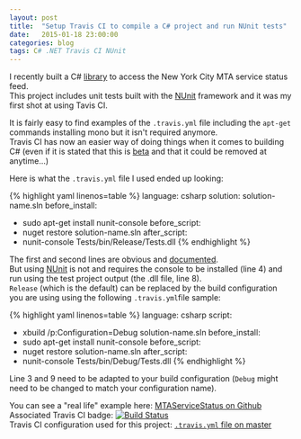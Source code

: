 ```yaml
---
layout: post
title:  "Setup Travis CI to compile a C# project and run NUnit tests"
date:   2015-01-18 23:00:00
categories: blog
tags: C# .NET Travis CI NUnit
---
```

I recently built a C# [library] to access the New York City MTA service status feed.  
This project includes unit tests built with the [NUnit] framework and it was my first shot at using Tavis CI.  

It is fairly easy to find examples of the `.travis.yml` file including the `apt-get` commands installing mono but it isn't required anymore.  
Travis CI has now an easier way of doing things when it comes to building C# (even if it is stated that this is [beta][doc] and that it could be removed at anytime...)

Here is what the `.travis.yml` file I used ended up looking:

{% highlight yaml linenos=table %}
language: csharp
solution: solution-name.sln
before_install:
  - sudo apt-get install nunit-console
before_script:
  - nuget restore solution-name.sln
after_script:
  - nunit-console Tests/bin/Release/Tests.dll
{% endhighlight %}

The first and second lines are obvious and [documented][doc].  
But using [NUnit] is not and requires the console to be installed (line 4) and run using the test project output (the .dll file, line 8).  
`Release` (which is the default) can be replaced by the build configuration you are using using the following `.travis.yml`file sample:

{% highlight yaml linenos=table %}
language: csharp
script:
  - xbuild /p:Configuration=Debug solution-name.sln
before_install:
  - sudo apt-get install nunit-console
before_script:
  - nuget restore solution-name.sln
after_script:
  - nunit-console Tests/bin/Debug/Tests.dll
{% endhighlight %}

Line 3 and 9 need to be adapted to your build configuration (`Debug` might need to be changed to match your configuration name).  

You can see a "real life" example here: [MTAServiceStatus on Github](https://github.com/cheesemacfly/MTAServiceStatus/tree/v0.3.0)  
Associated Travis CI badge: [![Build Status](https://api.travis-ci.org/cheesemacfly/MTAServiceStatus.svg?tag=v0.3.0)](https://travis-ci.org/cheesemacfly/MTAServiceStatus)  
Travis CI configuration used for this project: [`.travis.yml` file on master](https://github.com/cheesemacfly/MTAServiceStatus/blob/v0.3.0/.travis.yml)

[NUnit]:        http://www.nunit.org/
[library]:      https://github.com/cheesemacfly/MTAServiceStatus/tree/v0.3.0
[doc]:          http://docs.travis-ci.com/user/languages/csharp/

